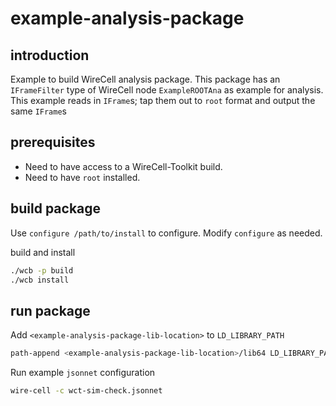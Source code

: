 # example-analysis-package

## introduction
Example to build WireCell analysis package.
This package has an `IFrameFilter` type of WireCell node `ExampleROOTAna` as example for analysis.
This example reads in `IFrame`s; tap them out to `root` format and output the same `IFrame`s

## prerequisites
 - Need to have access to a WireCell-Toolkit build.
 - Need to have `root` installed.

## build package

Use `configure /path/to/install` to configure. Modify `configure` as needed.

build and install
```bash
./wcb -p build
./wcb install
```

## run package

Add `<example-analysis-package-lib-location>` to `LD_LIBRARY_PATH`
```bash
path-append <example-analysis-package-lib-location>/lib64 LD_LIBRARY_PATH
```
Run example `jsonnet` configuration
```bash
wire-cell -c wct-sim-check.jsonnet
```


